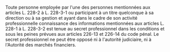 Toute personne employée par l'une des personnes mentionnées aux articles L. 228-2 à L. 228-3-1 ou participant à un titre quelconque à sa direction ou à sa gestion et ayant dans le cadre de son activité professionnelle connaissance des informations mentionnées aux articles L. 228-1 à L. 228-3-2 est tenue au secret professionnel dans les conditions et sous les peines prévues aux articles 226-13 et 226-14 du code pénal. Le secret professionnel ne peut être opposé ni à l'autorité judiciaire, ni à l'Autorité des marchés financiers.

